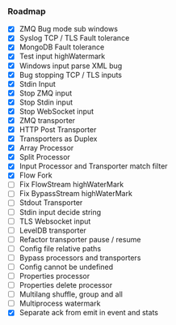 ### Roadmap
* [x] ZMQ Bug mode sub windows
* [x] Syslog TCP / TLS Fault tolerance
* [x] MongoDB Fault tolerance
* [x] Test input highWatermark
* [x] Windows input parse XML bug
* [x] Bug stopping TCP / TLS inputs
* [x] Stdin Input
* [x] Stop ZMQ input
* [x] Stop Stdin input
* [x] Stop WebSocket input
* [x] ZMQ transporter
* [x] HTTP Post Transporter
* [x] Transporters as Duplex
* [x] Array Processor
* [x] Split Processor
* [x] Input Processor and Transporter match filter
* [x] Flow Fork
* [ ] Fix FlowStream highWaterMark
* [ ] Fix BypassStream highWaterMark
* [ ] Stdout Transporter
* [ ] Stdin input decide string
* [ ] TLS Websocket input
* [ ] LevelDB transporter
* [ ] Refactor transporter pause / resume
* [ ] Config file relative paths
* [ ] Bypass processors and transporters
* [ ] Config cannot be undefined
* [ ] Properties processor
* [ ] Properties delete processor
* [ ] Multilang shuffle, group and all
* [ ] Multiprocess watermark
* [x] Separate ack from emit in event and stats
